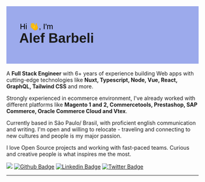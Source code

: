 <img src="/header.png" alt="Hello, I'm Alef Barbeli" />

A **Full Stack Engineer** with 6+ years of experience building Web apps with cutting-edge technologies like **Nuxt, Typescript, Node, Vue, React, GraphQL, Tailwind CSS** and more. 

Strongly experienced in ecommerce environment, I've already worked with different platforms like **Magento 1 and 2, Commercetools, Prestashop, SAP Commerce, Oracle Commerce Cloud and Vtex**.

Currently based in São Paulo/ Brasil, with proficient english communication and writing. I'm open and willing to relocate - traveling and connecting to new cultures and people is my major passion.

I love Open Source projects and working with fast-paced teams. Curious and creative people is what inspires me the most.

![](https://visitor-badge.glitch.me/badge?page_id=alefbarbeli)
[![Github Badge](https://img.shields.io/github/followers/alefbarbeli?style=social)](https://github.com/alefbarbeli)
[![Linkedin Badge](https://img.shields.io/badge/-LinkedIn-blue?logo=Linkedin&logoColor=white&link=https://www.linkedin.com/in/lucas-bittencourt/)](https://www.linkedin.com/in/alefbarbeli/)
[![Twitter Badge](https://img.shields.io/twitter/follow/alef_the_dev?style=social)](https://twitter.com/alef_the_dev)

----------------------
